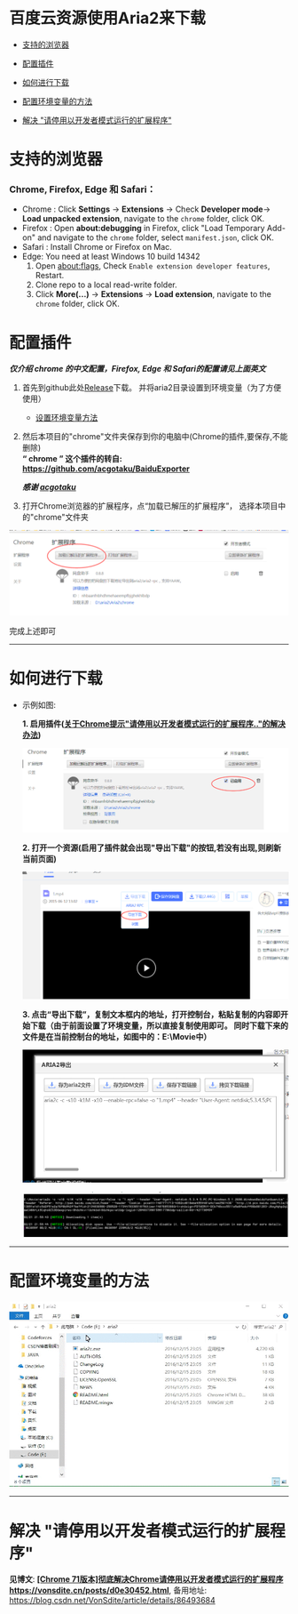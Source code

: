 # 百度云资源使用Aria2来下载

* [支持的浏览器](#user-content-支持的浏览器)

* [配置插件](#user-content-配置插件)

* [如何进行下载](#user-content-如何进行下载)

* [配置环境变量的方法](#user-content-配置环境变量的方法)

* [解决 "请停用以开发者模式运行的扩展程序"](#user-content-解决-请停用以开发者模式运行的扩展程序)

# 支持的浏览器

### Chrome, Firefox, Edge 和 Safari：

* Chrome : Click **Settings** -> **Extensions** -> Check **Developer mode**-> **Load unpacked extension**, navigate to the `chrome` folder, click OK.
* Firefox : Open **about:debugging** in Firefox, click "Load Temporary Add-on" and navigate to the `chrome` folder, select `manifest.json`, click OK.
* Safari : Install Chrome or Firefox on Mac.
* Edge: You need at least Windows 10 build 14342
    1. Open [about:flags](about:flags), Check `Enable extension developer features`, Restart.
    2. Clone repo to a local read-write folder.
    3. Click **More(...)** -> **Extensions** -> **Load extension**, navigate to the `chrome` folder, click OK.

# 配置插件

***仅介绍 chrome 的中文配置，Firefox, Edge 和 Safari的配置请见上面英文***
   
1. 首先到github此处[Release](https://github.com/tatsuhiro-t/aria2/releases/)下载。 并将aria2目录设置到环境变量（为了方便使用）    

    * [设置环境变量方法](#user-content-配置环境变量的方法)

2. 然后本项目的"chrome"文件夹保存到你的电脑中(Chrome的插件,要保存,不能删除)    
    **“ chrome ” 这个插件的转自: https://github.com/acgotaku/BaiduExporter**  

    ***感谢  [acgotaku](https://github.com/acgotaku)***
    
3. 打开Chrome浏览器的扩展程序，点“加载已解压的扩展程序”， 选择本项目中的"chrome"文件夹
   

![](README_IMG/1.png)   
    
完成上述即可    
   
-----



# 如何进行下载    

 * 示例如图:   

    **1. 启用插件([关于Chrome提示"请停用以开发者模式运行的扩展程序.."的解决办法](#user-content-解决-请停用以开发者模式运行的扩展程序))**

    ![](README_IMG/2.png)   

    **2. 打开一个资源(启用了插件就会出现"导出下载"的按钮,若没有出现,则刷新当前页面)**

    ![](README_IMG/3.png)  

    **3. 点击“导出下载”，复制文本框内的地址，打开控制台，粘贴复制的内容即开始下载（由于前面设置了环境变量，所以直接复制使用即可。 同时下载下来的文件是在当前控制台的地址，如图中的：E:\Movie中）**

    ![](README_IMG/4.png)    

    ![](README_IMG/5.png)    

----


# 配置环境变量的方法

![](README_IMG/配置环境变量.gif)   
    
    

----


# 解决 "请停用以开发者模式运行的扩展程序"

**见博文**: **[[Chrome 71版本]彻底解决Chrome请停用以开发者模式运行的扩展程序https://vonsdite.cn/posts/d0e30452.html](https://vonsdite.cn/posts/d0e30452.html)**, 备用地址: https://blog.csdn.net/VonSdite/article/details/86493684  
